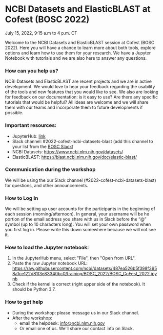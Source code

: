 # NCBI Datasets and ElasticBLAST at Cofest (BOSC 2022)
July 15, 2022, 9:15 a.m to 4 p.m. CT

Welcome to the NCBI Datasets and ElasticBLAST session at Cofest (BOSC 2022). Here you will have a chance to learn more about both tools, explore options and learn how to use them for your research. We have a Jupyter Notebook with tutorials and we are also here to answer any questions.

### How can you help us? 
NCBI Datasets and ElasticBLAST are recent projects and we are in active development. We would love to hear your feedback regarding the usability of the tools and new features that you would like to see. We also are looking for feedback on our documentation: is it easy to use? Are there any specific tutorials that would be helpful?
All ideas are welcome and we will share them with our teams and incorporate them to future developments if possible. 

### Important resources: 

- JupyterHub: [link]( https://codeathon.ncbi.nlm.nih.gov/hub/ )
- Slack channel: #2022-cofest-ncbi-datasets-blast (add this channel to your list from the [BOSC Slack](https://join.slack.com/t/obf-bosc/shared_invite/zt-n5ur1gsj-z2C~69_4lYTFPg5tbWA8Ew))  
- NCBI Datasets:  https://www.ncbi.nlm.nih.gov/datasets/  
- ElasticBLAST: https://blast.ncbi.nlm.nih.gov/doc/elastic-blast/  

### Communication during the workshop
We will be using the our Slack channel (#2022-cofest-ncbi-datasets-blast) for questions, and other announcements.


### How to Log In
We will be setting up user accounts for the participants in the beginning of each session (morning/afternoon). In general, your username will be he portion of the email address you share with us in Slack before the “@” symbol (up to 10 characters long). You will set your own password when you first log in. Please write this down somewhere because we will not see it.

### How to load the Jupyter notebook:
1. In the JupyterHub menu, select "File", then "Open from URL".
2. Paste the raw Jupyter notebook URL: https://raw.githubusercontent.com/ncbi/datasets/487ea526b5f398f3958a1ce122d81f3e83340bc0/training/BOSC_2022/BOSC_CoFest_2022.ipynb 
3. Check if the kernel is correct (right upper side of the notebook). It should be Python 3.7.


### How to get help
- During the workshop: please message us in our Slack channel. 
- After the workshop: 
  - email the helpdesk: info@ncbi.nlm.nih.gov
  - Or email one of us. We'll share our contact info on Slack.
